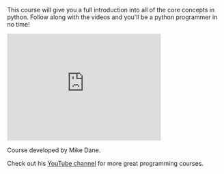 This course will give you a full introduction into all of the core concepts in python.
Follow along with the videos and you'll be a python programmer in no time!

<iframe width="360" height="250" src="https://www.youtube.com/embed/rfscVS0vtbw" frameborder="0" allow="accelerometer; autoplay; encrypted-media; gyroscope; picture-in-picture" allowfullscreen></iframe>

Course developed by Mike Dane.

Check out his [YouTube channel](https://www.youtube.com/channel/UCvmINlrza7JHB1zkIOuXEbw) for more great programming courses.
